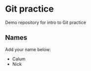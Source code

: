 # Git practice
Demo repository for intro to Git practice

## Names
Add your name below:
- Calum
- Nick